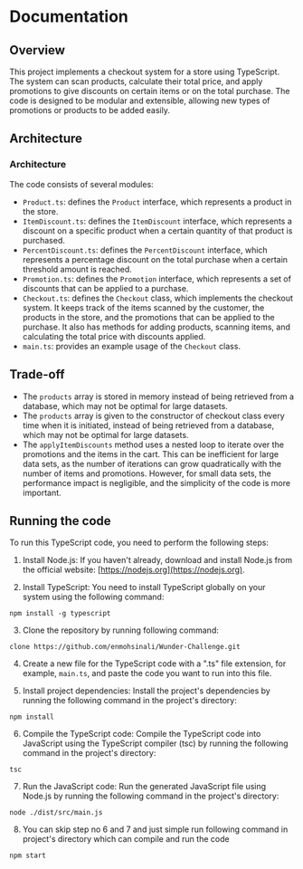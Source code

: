 
# Documentation

  

## Overview

This project implements a checkout system for a store using TypeScript. The system can scan products, calculate their total price, and apply promotions to give discounts on certain items or on the total purchase. The code is designed to be modular and extensible, allowing new types of promotions or products to be added easily.

## Architecture
### Architecture

The code consists of several modules:

-   `Product.ts`: defines the `Product` interface, which represents a product in the store.
-   `ItemDiscount.ts`: defines the `ItemDiscount` interface, which represents a discount on a specific product when a certain quantity of that product is purchased.
-   `PercentDiscount.ts`: defines the `PercentDiscount` interface, which represents a percentage discount on the total purchase when a certain threshold amount is reached.
-   `Promotion.ts`: defines the `Promotion` interface, which represents a set of discounts that can be applied to a purchase.
-   `Checkout.ts`: defines the `Checkout` class, which implements the checkout system. It keeps track of the items scanned by the customer, the products in the store, and the promotions that can be applied to the purchase. It also has methods for adding products, scanning items, and calculating the total price with discounts applied.
-   `main.ts`: provides an example usage of the `Checkout` class.

## Trade-off
-  The `products` array is stored in memory instead of being retrieved from a database, which may not be optimal for large datasets.
- The `products` array is given to the constructor of checkout class every time when it is initiated, instead of being retrieved from a database, which may not be optimal for large datasets. 
- The `applyItemDiscounts` method uses a nested loop to iterate over the promotions and the items in the cart. This can be inefficient for large data sets, as the number of iterations can grow quadratically with the number of items and promotions. However, for small data sets, the performance impact is negligible, and the simplicity of the code is more important.

## Running the code
To run this TypeScript code, you need to perform the following steps:

1.  Install Node.js: If you haven't already, download and install Node.js from the official website: [https://nodejs.org](https://nodejs.org).
    
2.  Install TypeScript: You need to install TypeScript globally on your system using the following command:

```
npm install -g typescript
```
3.  Clone the repository by running following command:
```
clone https://github.com/enmohsinali/Wunder-Challenge.git
```
    
4.  Create a new file for the TypeScript code with a ".ts" file extension, for example, `main.ts`, and paste the code you want to run into this file.
    
5.  Install project dependencies: Install the project's dependencies by running the following command in the project's directory:
```
npm install
```

6.  Compile the TypeScript code: Compile the TypeScript code into JavaScript using the TypeScript compiler (tsc) by running the following command in the project's directory:

```
tsc
```
7.  Run the JavaScript code: Run the generated JavaScript file using Node.js by running the following command in the project's directory:
```
node ./dist/src/main.js
```

8. You can skip step no 6 and 7 and just simple run following command in project's directory which can compile and run the code

```
npm start
```

